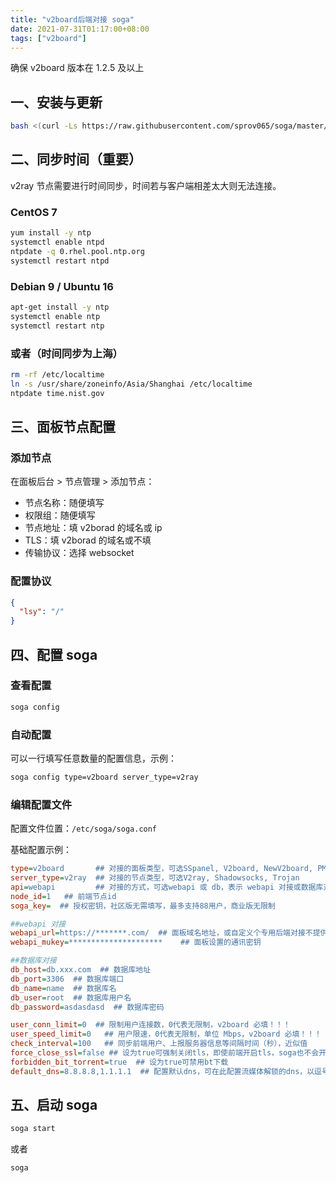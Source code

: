 ```yaml
---
title: "v2board后端对接 soga"
date: 2021-07-31T01:17:00+08:00
tags: ["v2board"]
---
```


确保 v2board 版本在 1.2.5 及以上

## 一、安装与更新

```bash
bash <(curl -Ls https://raw.githubusercontent.com/sprov065/soga/master/install.sh)
```

## 二、同步时间（重要）

v2ray 节点需要进行时间同步，时间若与客户端相差太大则无法连接。

### CentOS 7

```bash
yum install -y ntp
systemctl enable ntpd
ntpdate -q 0.rhel.pool.ntp.org
systemctl restart ntpd
```

### Debian 9 / Ubuntu 16

```bash
apt-get install -y ntp
systemctl enable ntp
systemctl restart ntp
```

### 或者（时间同步为上海）

```bash
rm -rf /etc/localtime
ln -s /usr/share/zoneinfo/Asia/Shanghai /etc/localtime
ntpdate time.nist.gov
```

## 三、面板节点配置

### 添加节点

在面板后台 > 节点管理 > 添加节点：

- 节点名称：随便填写
- 权限组：随便填写
- 节点地址：填 v2borad 的域名或 ip
- TLS：填 v2borad 的域名或不填
- 传输协议：选择 websocket

### 配置协议

```json
{
  "lsy": "/"
}
```

## 四、配置 soga

### 查看配置

```bash
soga config
```

### 自动配置

可以一行填写任意数量的配置信息，示例：

```bash
soga config type=v2board server_type=v2ray
```

### 编辑配置文件

配置文件位置：`/etc/soga/soga.conf`

基础配置示例：

```ini
type=v2board       ## 对接的面板类型，可选SSpanel, V2board, NewV2board, PMpanel, Proxypanel, V2RaySocks
server_type=v2ray  ## 对接的节点类型，可选V2ray, Shadowsocks, Trojan
api=webapi         ## 对接的方式，可选webapi 或 db，表示 webapi 对接或数据库对接
node_id=1   ## 前端节点id
soga_key=  ## 授权密钥，社区版无需填写，最多支持88用户，商业版无限制

##webapi 对接
webapi_url=https://*******.com/  ## 面板域名地址，或自定义个专用后端对接不提供访问的域名
webapi_mukey=*********************    ## 面板设置的通讯密钥

##数据库对接
db_host=db.xxx.com  ## 数据库地址
db_port=3306  ## 数据库端口
db_name=name  ## 数据库名
db_user=root  ## 数据库用户名
db_password=asdasdasd  ## 数据库密码

user_conn_limit=0  ## 限制用户连接数，0代表无限制，v2board 必填！！！
user_speed_limit=0   ## 用户限速，0代表无限制，单位 Mbps，v2board 必填！！！
check_interval=100   ## 同步前端用户、上报服务器信息等间隔时间（秒），近似值
force_close_ssl=false ## 设为true可强制关闭tls，即使前端开启tls，soga也不会开启tls，方便用户自行使用nginx、caddy等反代
forbidden_bit_torrent=true  ## 设为true可禁用bt下载
default_dns=8.8.8.8,1.1.1.1  ## 配置默认dns，可在此配置流媒体解锁的dns，以逗号分隔
```

## 五、启动 soga

```bash
soga start
```

或者

```bash
soga
```
